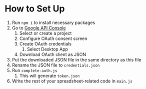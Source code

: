 # How to Set Up
1. Run `npm i` to install necessary packages
2. Go to [Google API Console](https://console.cloud.google.com/apis/dashboard)
   1. Select or create a project
   2. Configure OAuth consent screen
   3. Create OAuth credentials
      1. Select Desktop App
   4. Download OAuth client as JSON
3. Put the downloaded JSON file in the same directory as this file
4. Rename the JSON file to `credentials.json`
5. Run `complete-auth.js`
   1. This will generate `token.json`
6. Write the rest of your spreadsheet-related code in `main.js`
